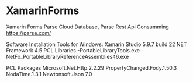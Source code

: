 # XamarinForms

Xamarin Forms 
Parse Cloud Database, 
Parse Rest Api Consumming 
https://parse.com/

Software Installation Tools  for Windows:
Xamarin Studio 5.9.7 build 22
NET Framework 4.5
PCL Libraries
-PortableLibraryTools.exe 
-NetFx_PortableLibraryReferenceAssemblies46.exe

PCL Packages
Microsoft.Net.Http.2.2.29
PropertyChanged.Fody.1.50.3
NodaTime.1.3.1
Newtonsoft.Json 7.0




